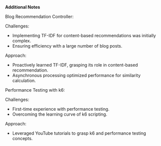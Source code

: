 



**Additional Notes**

Blog Recommendation Controller:

Challenges:
- Implementing TF-IDF for content-based recommendations was initially complex.
- Ensuring efficiency with a large number of blog posts.

Approach: 
- Proactively learned TF-IDF, grasping its role in content-based recommendation.
- Asynchronous processing optimized performance for similarity calculation.

Performance Testing with k6:

Challenges:
- First-time experience with performance testing.
- Overcoming the learning curve of k6 scripting.

Approach:
- Leveraged YouTube tutorials to grasp k6 and performance testing concepts.
